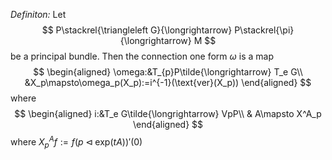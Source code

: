 *Definiton:* Let 
$$
P\stackrel{\triangleleft G}{\longrightarrow} P\stackrel{\pi}{\longrightarrow} M
$$
be a principal bundle. Then the connection one form $\omega$ is a map
$$
\begin{aligned}
\omega:&T_{p}P\tilde{\longrightarrow} T_e G\\
&X_p\mapsto\omega_p(X_p):=i^{-1}(\text{ver}(X_p))
\end{aligned}
$$
where 
$$
\begin{aligned}
i:&T_e G\tilde{\longrightarrow} VpP\\
& A\mapsto X^A_p
\end{aligned}
$$
where $X^A_pf:= f(p\triangleleft\text{exp}(tA))'(0)$  